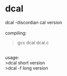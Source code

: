# dcal
dcal -discordian cal version
<br>
<br>
compiling:<br>
>gcc dcal dcal.c
<br>
usage:<br>
>dcal                    short version<br>
>dcal -f                 long version
